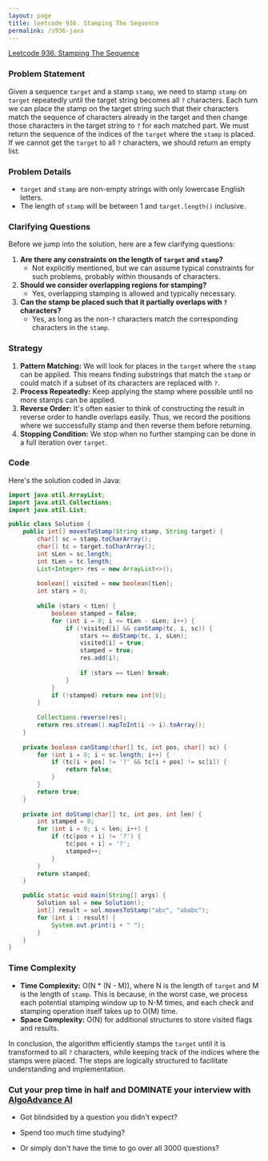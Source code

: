 ```yaml
---
layout: page
title: leetcode 936. Stamping The Sequence
permalink: /s936-java
---
```

[Leetcode 936. Stamping The Sequence](https://algoadvance.github.io/algoadvance/l936)
### Problem Statement
Given a sequence `target` and a stamp `stamp`, we need to stamp `stamp` on `target` repeatedly until the target string becomes all `?` characters. Each turn we can place the stamp on the target string such that their characters match the sequence of characters already in the target and then change those characters in the target string to `?` for each matched part. We must return the sequence of the indices of the `target` where the `stamp` is placed. If we cannot get the `target` to all `?` characters, we should return an empty list.

### Problem Details
- `target` and `stamp` are non-empty strings with only lowercase English letters.
- The length of `stamp` will be between 1 and `target.length()` inclusive.

### Clarifying Questions
Before we jump into the solution, here are a few clarifying questions:
1. **Are there any constraints on the length of `target` and `stamp`?**
    - Not explicitly mentioned, but we can assume typical constraints for such problems, probably within thousands of characters.
2. **Should we consider overlapping regions for stamping?**
    - Yes, overlapping stamping is allowed and typically necessary.
3. **Can the stamp be placed such that it partially overlaps with `?` characters?**
    - Yes, as long as the non-`?` characters match the corresponding characters in the `stamp`.

### Strategy
1. **Pattern Matching:** We will look for places in the `target` where the `stamp` can be applied. This means finding substrings that match the `stamp` or could match if a subset of its characters are replaced with `?`.
2. **Process Repeatedly:** Keep applying the stamp where possible until no more stamps can be applied.
3. **Reverse Order:** It's often easier to think of constructing the result in reverse order to handle overlaps easily. Thus, we record the positions where we successfully stamp and then reverse them before returning.
4. **Stopping Condition:** We stop when no further stamping can be done in a full iteration over `target`.

### Code

Here's the solution coded in Java:

```java
import java.util.ArrayList;
import java.util.Collections;
import java.util.List;

public class Solution {
    public int[] movesToStamp(String stamp, String target) {
        char[] sc = stamp.toCharArray();
        char[] tc = target.toCharArray();
        int sLen = sc.length;
        int tLen = tc.length;
        List<Integer> res = new ArrayList<>();
        
        boolean[] visited = new boolean[tLen];
        int stars = 0;
        
        while (stars < tLen) {
            boolean stamped = false;
            for (int i = 0; i <= tLen - sLen; i++) {
                if (!visited[i] && canStamp(tc, i, sc)) {
                    stars += doStamp(tc, i, sLen);
                    visited[i] = true;
                    stamped = true;
                    res.add(i);
                    
                    if (stars == tLen) break;
                }
            }
            if (!stamped) return new int[0];
        }
        
        Collections.reverse(res);
        return res.stream().mapToInt(i -> i).toArray();
    }
    
    private boolean canStamp(char[] tc, int pos, char[] sc) {
        for (int i = 0; i < sc.length; i++) {
            if (tc[i + pos] != '?' && tc[i + pos] != sc[i]) {
                return false;
            }
        }
        return true;
    }
    
    private int doStamp(char[] tc, int pos, int len) {
        int stamped = 0;
        for (int i = 0; i < len; i++) {
            if (tc[pos + i] != '?') {
                tc[pos + i] = '?';
                stamped++;
            }
        }
        return stamped;
    }

    public static void main(String[] args) {
        Solution sol = new Solution();
        int[] result = sol.movesToStamp("abc", "ababc");
        for (int i : result) {
            System.out.print(i + " ");
        }
    }
}
```

### Time Complexity
- **Time Complexity:** O(N * (N - M)), where N is the length of `target` and M is the length of `stamp`. This is because, in the worst case, we process each potential stamping window up to N-M times, and each check and stamping operation itself takes up to O(M) time.
- **Space Complexity:** O(N) for additional structures to store visited flags and results.

In conclusion, the algorithm efficiently stamps the `target` until it is transformed to all `?` characters, while keeping track of the indices where the stamps were placed. The steps are logically structured to facilitate understanding and implementation.


### Cut your prep time in half and DOMINATE your interview with [AlgoAdvance AI](https://algoAdvance.com)

- Got blindsided by a question you didn't expect?

- Spend too much time studying?

- Or simply don't have the time to go over all 3000 questions?

